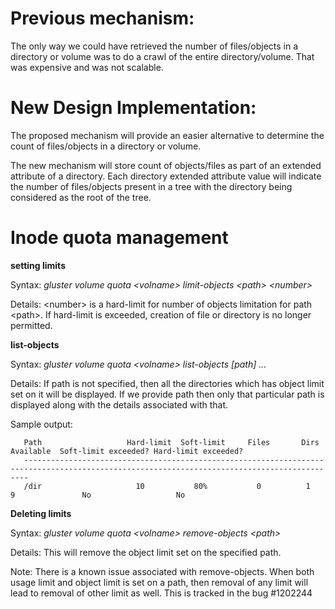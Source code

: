 Previous mechanism:
====================

The only way we could have retrieved the number of files/objects in a directory or volume was to do a crawl of the entire directory/volume. That was expensive and was not scalable.

New Design Implementation:
==========================
The proposed mechanism will provide an easier alternative to determine the count of files/objects in a directory or volume.

The new mechanism will store count of objects/files as part of an extended attribute of a directory. Each directory extended attribute value will indicate the number of files/objects present in a tree with the directory being considered as the root of the tree.

Inode quota management
======================

**setting limits**

Syntax:
*gluster volume quota <volname\> limit-objects <path\> <number\>*

Details:
<number\> is a hard-limit for number of objects limitation for path <path\>. If hard-limit is exceeded, creation of file or directory is no longer permitted.

**list-objects**

Syntax:
*gluster volume quota <volname\> list-objects \[path\] ...*

Details:
If path is not specified, then all the directories which has object limit set on it will be displayed. If we provide path then only that particular path is displayed along with the details associated with that.

Sample output:

       Path                   Hard-limit  Soft-limit     Files       Dirs     Available  Soft-limit exceeded? Hard-limit exceeded?
       ---------------------------------------------------------------------------------------------------------------------------------------------
       /dir                     10           80%           0          1           9               No                   No

**Deleting limits**

Syntax:
*gluster volume quota <volname\> remove-objects <path\>*

Details:
This will remove the object limit set on the specified path.

Note: There is a known issue associated with remove-objects. When both usage limit and object limit is set on a path, then removal of any limit will lead to removal of other limit as well. This is tracked in the bug #1202244


